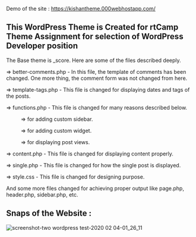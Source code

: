 Demo of the site : https://kishantheme.000webhostapp.com/


This WordPress Theme is Created for rtCamp Theme Assignment for selection of WordPress Developer position
------------------------------------------------------------------------------------------------------------------------------
The Base theme is _score.
Here are some of the files described deeply.

=> better-comments.php - In this file, the template of comments has been changed. One more thing, the comment form was not changed from       here.

=> template-tags.php - This file is changed for displaying dates and tags of the posts.

=> functions.php - This file is changed for many reasons described below.

&nbsp;&nbsp;&nbsp;&nbsp;&nbsp;&nbsp;&nbsp;&nbsp;&nbsp;&nbsp;=> for adding custom sidebar.

&nbsp;&nbsp;&nbsp;&nbsp;&nbsp;&nbsp;&nbsp;&nbsp;&nbsp;&nbsp;=> for adding custom widget.

&nbsp;&nbsp;&nbsp;&nbsp;&nbsp;&nbsp;&nbsp;&nbsp;&nbsp;&nbsp;=> for displaying post views.
      
=> content.php - This file is changed for displaying content properly.

=> single.php - This file is changed for how the single post is displayed.

=> style.css - This file is changed for designing purpose.

And some more files changed for achieving proper output like page.php, header.php, sidebar.php, etc.

Snaps of the Website :
------------------------------------------------------------------------------------------------------------------------------
![screenshot-two wordpress test-2020 02 04-01_26_11](https://user-images.githubusercontent.com/25464596/73875223-eeede700-487a-11ea-9c6f-59ca309ab044.png)




